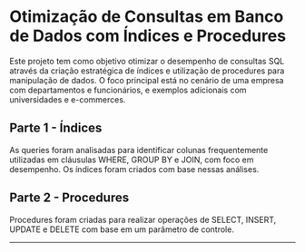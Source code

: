 # Otimização de Consultas em Banco de Dados com Índices e Procedures

Este projeto tem como objetivo otimizar o desempenho de consultas SQL através da criação estratégica de índices e utilização de procedures para manipulação de dados. O foco principal está no cenário de uma empresa com departamentos e funcionários, e exemplos adicionais com universidades e e-commerces.

## Parte 1 - Índices
As queries foram analisadas para identificar colunas frequentemente utilizadas em cláusulas WHERE, GROUP BY e JOIN, com foco em desempenho. Os índices foram criados com base nessas análises.

## Parte 2 - Procedures
Procedures foram criadas para realizar operações de SELECT, INSERT, UPDATE e DELETE com base em um parâmetro de controle.

---
